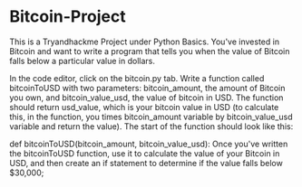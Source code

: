# Bitcoin-Project
This is a Tryandhackme Project under Python Basics.
You've invested in Bitcoin and want to write a program that tells you when the value of Bitcoin falls below a particular value in dollars.

In the code editor, click on the bitcoin.py tab. Write a function called bitcoinToUSD with two parameters: bitcoin_amount, the amount of Bitcoin you own, and bitcoin_value_usd, the value of bitcoin in USD. The function should return usd_value, which is your bitcoin value in USD (to calculate this, in the function, you times bitcoin_amount variable by bitcoin_value_usd variable and return the value). The start of the function should look like this:

def bitcoinToUSD(bitcoin_amount, bitcoin_value_usd):
Once you've written the bitcoinToUSD function, use it to calculate the value of your Bitcoin in USD, and then create an if statement to determine if the value falls below $30,000;

